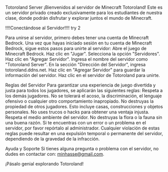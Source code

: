 Totoroland Server
¡Bienvenidos al servidor de Minecraft  Totoroland! 
Este es un servidor privado creado exclusivamente para los estudiantes de nuestra clase, donde podrán disfrutar y explorar juntos el mundo de Minecraft.

!!!!Conectándose al Servidor!!!! try 2

Para unirse al servidor, primero debes tener una cuenta de Minecraft Bedrock. 
Una vez que hayas iniciado sesión en tu cuenta de Minecraft Bedrock, sigue estos pasos para unirte al servidor:
Abre el juego de Minecraft Bedrock.
Haz clic en "Jugar".
Selecciona la opción "Servidores".
Haz clic en "Agregar Servidor".
Ingresa el nombre del servidor como "Totoroland Server".
En la sección "Dirección del Servidor", ingresa totoroland.ddns.net.
Haz clic en "Agregar Servidor" para guardar la información del servidor.
Haz clic en el servidor de Totoroland para unirte.

Reglas del Servidor
Para garantizar una experiencia de juego divertida y justa para todos los jugadores, se aplicarán las siguientes reglas:
Respeta a los demás jugadores. No se tolerará el acoso, la discriminación, el lenguaje ofensivo o cualquier otro comportamiento inapropiado.
No destruyas la propiedad de otros jugadores. Esto incluye casas, construcciones y objetos personales.
No uses trucos o hacks para obtener una ventaja injusta.
Respeta el medio ambiente del servidor. No destruyas la flora o la fauna sin una buena razón.
Si te encuentras con un error o un problema en el servidor, por favor repórtalo al administrador.
Cualquier violación de estas reglas puede resultar en una expulsión temporal o permanente del servidor, dependiendo de la gravedad de la infracción.

Ayuda y Soporte
Si tienes alguna pregunta o problema con el servidor, no dudes en contactar con: minhasse@gmail.com. 

¡Pásalo genial  explorando Totoroland!